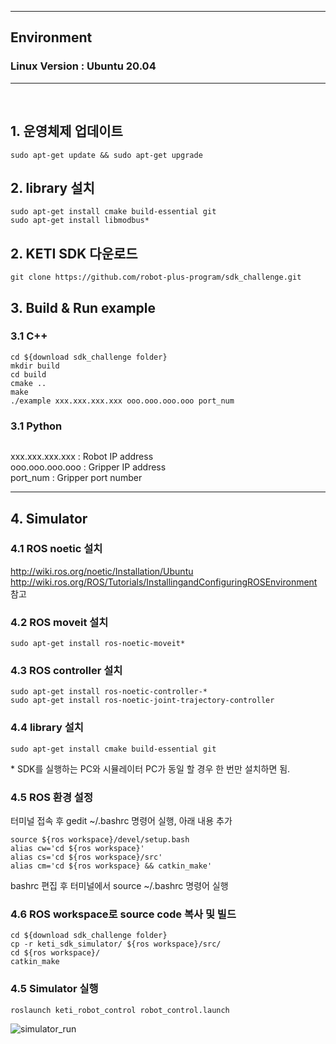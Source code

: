 ***
## Environment

### Linux Version : Ubuntu 20.04
***

<br>

## 1. 운영체제 업데이트
~~~
sudo apt-get update && sudo apt-get upgrade
~~~

## 2. library 설치
~~~
sudo apt-get install cmake build-essential git 
sudo apt-get install libmodbus*
~~~

## 2. KETI SDK 다운로드
~~~
git clone https://github.com/robot-plus-program/sdk_challenge.git
~~~

## 3. Build & Run example
### 3.1 C++
~~~
cd ${download sdk_challenge folder}
mkdir build
cd build
cmake ..
make
./example xxx.xxx.xxx.xxx ooo.ooo.ooo.ooo port_num
~~~
### 3.1 Python
~~~

~~~
xxx.xxx.xxx.xxx : Robot IP address<br>
ooo.ooo.ooo.ooo : Gripper IP address<br>
port_num : Gripper port number<br>

***
## 4. Simulator
### 4.1 ROS noetic 설치<br>
http://wiki.ros.org/noetic/Installation/Ubuntu<br>
http://wiki.ros.org/ROS/Tutorials/InstallingandConfiguringROSEnvironment 참고
<br>

### 4.2 ROS moveit 설치
~~~
sudo apt-get install ros-noetic-moveit*
~~~

### 4.3 ROS controller 설치
~~~
sudo apt-get install ros-noetic-controller-*
sudo apt-get install ros-noetic-joint-trajectory-controller
~~~

### 4.4 library 설치
~~~
sudo apt-get install cmake build-essential git 
~~~
\* SDK를 실행하는 PC와 시뮬레이터 PC가 동일 할 경우 한 번만 설치하면 됨.

### 4.5 ROS 환경 설정
터미널 접속 후 gedit ~/.bashrc 명령어 실행, 아래 내용 추가
~~~
source ${ros workspace}/devel/setup.bash
alias cw='cd ${ros workspace}'
alias cs='cd ${ros workspace}/src'
alias cm='cd ${ros workspace} && catkin_make'
~~~
bashrc 편집 후 터미널에서 source ~/.bashrc 명령어 실행

### 4.6 ROS workspace로 source code 복사 및 빌드
~~~
cd ${download sdk_challenge folder}
cp -r keti_sdk_simulator/ ${ros workspace}/src/
cd ${ros workspace}/
catkin_make
~~~

### 4.5 Simulator 실행
~~~
roslaunch keti_robot_control robot_control.launch
~~~
![simulator_run](./imgs/simulator_run.png)